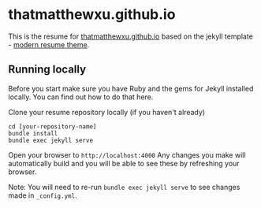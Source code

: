 # thatmatthewxu.github.io

This is the resume for [thatmatthewxu.github.io](thatmatthewxu.github.io) based on the jekyll template - [modern resume theme](https://github.com/sproogen/modern-resume-theme).

## Running locally

Before you start make sure you have Ruby and the gems for Jekyll installed locally. You can find out how to do that here.

Clone your resume repository locally (if you haven't already)

```shell
cd [your-repository-name]
bundle install
bundle exec jekyll serve
```

Open your browser to `http://localhost:4000`
Any changes you make will automatically build and you will be able to see these by refreshing your browser.

Note: You will need to re-run `bundle exec jekyll serve` to see changes made in `_config.yml`.
